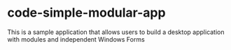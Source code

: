 # code-simple-modular-app
This is a sample application that allows users to build a desktop application with modules and independent Windows Forms
